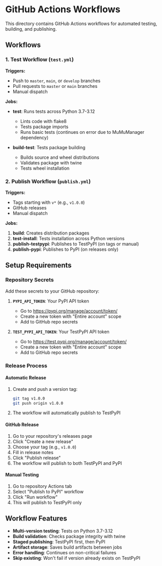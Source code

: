 # GitHub Actions Workflows

This directory contains GitHub Actions workflows for automated testing, building, and publishing.

## Workflows

### 1. Test Workflow (`test.yml`)

**Triggers:**
- Push to `master`, `main`, or `develop` branches
- Pull requests to `master` or `main` branches  
- Manual dispatch

**Jobs:**
- **test**: Runs tests across Python 3.7-3.12
  - Lints code with flake8
  - Tests package imports
  - Runs basic tests (continues on error due to MuMuManager dependency)
  
- **build-test**: Tests package building
  - Builds source and wheel distributions
  - Validates package with twine
  - Tests wheel installation

### 2. Publish Workflow (`publish.yml`)

**Triggers:**
- Tags starting with `v*` (e.g., `v1.0.0`)
- GitHub releases
- Manual dispatch

**Jobs:**
1. **build**: Creates distribution packages
2. **test-install**: Tests installation across Python versions
3. **publish-testpypi**: Publishes to TestPyPI (on tags or manual)
4. **publish-pypi**: Publishes to PyPI (on releases only)

## Setup Requirements

### Repository Secrets

Add these secrets to your GitHub repository:

1. **`PYPI_API_TOKEN`**: Your PyPI API token
   - Go to https://pypi.org/manage/account/token/
   - Create a new token with "Entire account" scope
   - Add to GitHub repo secrets

2. **`TEST_PYPI_API_TOKEN`**: Your TestPyPI API token  
   - Go to https://test.pypi.org/manage/account/token/
   - Create a new token with "Entire account" scope
   - Add to GitHub repo secrets

### Release Process

#### Automatic Release
1. Create and push a version tag:
   ```bash
   git tag v1.0.0
   git push origin v1.0.0
   ```
2. The workflow will automatically publish to TestPyPI

#### GitHub Release
1. Go to your repository's releases page
2. Click "Create a new release"
3. Choose your tag (e.g., `v1.0.0`)
4. Fill in release notes
5. Click "Publish release"
6. The workflow will publish to both TestPyPI and PyPI

#### Manual Testing
1. Go to repository Actions tab
2. Select "Publish to PyPI" workflow
3. Click "Run workflow"
4. This will publish to TestPyPI only

## Workflow Features

- **Multi-version testing**: Tests on Python 3.7-3.12
- **Build validation**: Checks package integrity with twine
- **Staged publishing**: TestPyPI first, then PyPI
- **Artifact storage**: Saves build artifacts between jobs
- **Error handling**: Continues on non-critical failures
- **Skip existing**: Won't fail if version already exists on TestPyPI